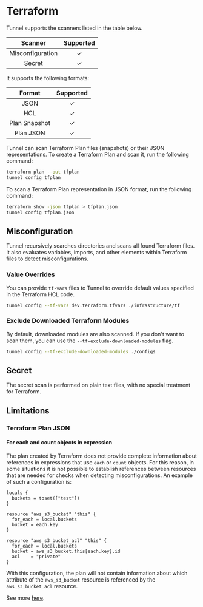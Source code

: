 # Terraform
Tunnel supports the scanners listed in the table below.

|     Scanner      | Supported |
|:----------------:|:---------:|
| Misconfiguration |     ✓     |
|      Secret      |     ✓     |

It supports the following formats:

|     Format    | Supported |
|:-------------:|:---------:|
|     JSON      |     ✓     |
|      HCL      |     ✓     |
| Plan Snapshot |     ✓     |
|   Plan JSON   |     ✓     |

Tunnel can scan Terraform Plan files (snapshots) or their JSON representations. To create a Terraform Plan and scan it, run the following command:
```bash
terraform plan --out tfplan
tunnel config tfplan
```

To scan a Terraform Plan representation in JSON format, run the following command:
```bash
terraform show -json tfplan > tfplan.json
tunnel config tfplan.json
```

## Misconfiguration
Tunnel recursively searches directories and scans all found Terraform files.
It also evaluates variables, imports, and other elements within Terraform files to detect misconfigurations.

### Value Overrides
You can provide `tf-vars` files to Tunnel to override default values specified in the Terraform HCL code.

```bash
tunnel config --tf-vars dev.terraform.tfvars ./infrastructure/tf
```

### Exclude Downloaded Terraform Modules
By default, downloaded modules are also scanned.
If you don't want to scan them, you can use the `--tf-exclude-downloaded-modules` flag.

```bash
tunnel config --tf-exclude-downloaded-modules ./configs
```

## Secret
The secret scan is performed on plain text files, with no special treatment for Terraform.

## Limitations

### Terraform Plan JSON

#### For each and count objects in expression

The plan created by Terraform does not provide complete information about references in expressions that use `each` or `count` objects. For this reason, in some situations it is not possible to establish references between resources that are needed for checks when detecting misconfigurations. An example of such a configuration is:

```hcl
locals {
  buckets = toset(["test"])
}

resource "aws_s3_bucket" "this" {
  for_each = local.buckets
  bucket = each.key
}

resource "aws_s3_bucket_acl" "this" {
  for_each = local.buckets
  bucket = aws_s3_bucket.this[each.key].id
  acl    = "private"
}
```

With this configuration, the plan will not contain information about which attribute of the `aws_s3_bucket` resource is referenced by the `aws_s3_bucket_acl` resource.

See more [here](https://github.com/hashicorp/terraform/issues/30826).
